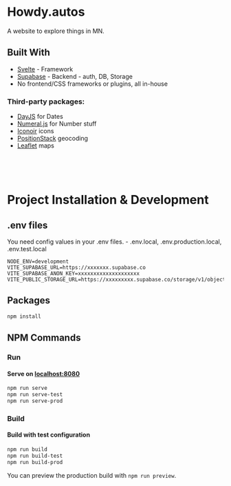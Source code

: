 # Howdy.autos
A website to explore things in MN.

## Built With

* [Svelte](https://svelte.dev) - Framework
* [Supabase](supabase.com) - Backend - auth, DB, Storage
* No frontend/CSS frameworks or plugins, all in-house

### Third-party packages:
 * [DayJS](https://day.js.org/) for Dates
 * [Numeral.js](http://numeraljs.com/) for Number stuff
 * [Iconoir](https://iconoir.com/) icons
 * [PositionStack](https://positionstack.com/) geocoding
 * [Leaflet](https://leafletjs.com/) maps

&nbsp;

&nbsp;

# Project Installation & Development

## .env files
You need config values in your .env files. - 
.env.local, .env.production.local, .env.test.local

```
NODE_ENV=development
VITE_SUPABASE_URL=https://xxxxxxx.supabase.co
VITE_SUPABASE_ANON_KEY=xxxxxxxxxxxxxxxxxxxx
VITE_PUBLIC_STORAGE_URL=https://xxxxxxxxx.supabase.co/storage/v1/object/public/
```



## Packages
```bash
npm install
```

## NPM Commands

### **Run**
#### Serve on [localhost:8080](https://localhost:8080)
```bash
npm run serve
npm run serve-test
npm run serve-prod
```

### **Build**
#### Build with test configuration
```bash
npm run build
npm run build-test
npm run build-prod
```

You can preview the production build with `npm run preview`.


<!-- > To deploy your app, you may need to install an [adapter](https://kit.svelte.dev/docs/adapters) for your target environment. -->
